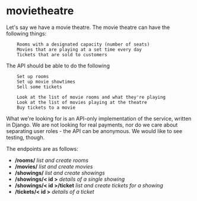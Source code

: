 # movietheatre

Let's say we have a movie theatre. The movie theatre can have the following things:

        Rooms with a designated capacity (number of seats)
        Movies that are playing at a set time every day
        Tickets that are sold to customers

The API should be able to do the following

        Set up rooms
        Set up movie showtimes
        Sell some tickets

        Look at the list of movie rooms and what they're playing
        Look at the list of movies playing at the theatre
        Buy tickets to a movie


What we're looking for is an API-only implementation of the service, written in Django. 
We are not looking for real payments, nor do we care about separating user roles - the API can be anonymous. 
We would like to see testing, though. 

The endpoints are as follows:
* **/rooms/** 
_list and create rooms_
* **/movies/** 
_list and create movies_
* **/showings/** 
_list and create showings_
* **/showings/< id >** 
_details of a single showing_
* **/showings/< id >/ticket** 
_list and create tickets for a showing_
* **/tickets/< id >** 
_details of a ticket_
